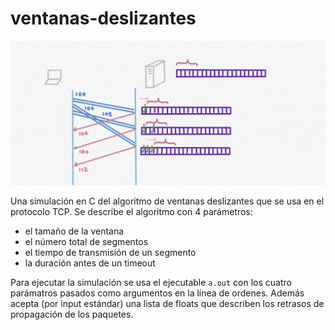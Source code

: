 # ventanas-deslizantes

![Fig1](/img/ventanas-deslizantes.png)

Una simulación en C del algoritmo de ventanas deslizantes que se usa en el protocolo TCP. Se describe el algoritmo con 4 parámetros:

- el tamaño de la ventana
- el número total de segmentos
- el tiempo de transmisión de un segmento
- la duración antes de un timeout

Para ejecutar la simulación se usa el ejecutable `a.out` con los cuatro parámatros pasados como argumentos en la línea de ordenes. Además acepta (por input estándar) una lista de floats que describen los retrasos de propagación de los paquetes.

